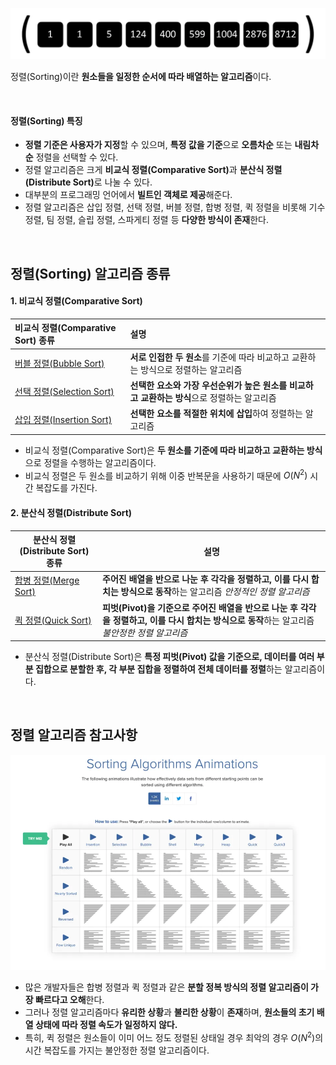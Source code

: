 ![정렬](/assets/images/algorithm/sort/sort.webp)

정렬(Sorting)이란 **원소들을 일정한 순서에 따라 배열하는 알고리즘**이다.

<br />

#### 정렬(Sorting) 특징

- **정렬 기준은 사용자가 지정**할 수 있으며, **특정 값을 기준**으로 **오름차순** 또는 **내림차순** 정렬을 선택할 수 있다.
- 정렬 알고리즘은 크게 <strong>비교식 정렬(Comparative Sort)</strong>과 <strong>분산식 정렬(Distribute Sort)</strong>로 나눌 수 있다.
- 대부분의 프로그래밍 언어에서 **빌트인 객체로 제공**해준다.
- 정렬 알고리즘은 삽입 정렬, 선택 정렬, 버블 정렬, 합병 정렬, 퀵 정렬을 비롯해 기수 정렬, 팀 정렬, 슬립 정렬, 스파게티 정렬 등 **다양한 방식이 존재**한다.

<br />

## 정렬(Sorting) 알고리즘 종류

#### 1. 비교식 정렬(Comparative Sort)

| 비교식 정렬(Comparative Sort) 종류                                | 설명                                                                                       |
| :---------------------------------------------------------------- | :----------------------------------------------------------------------------------------- |
| [버블 정렬(Bubble Sort)](./comparative_sort/bubble_sort.md)       | **서로 인접한 두 원소**를 기준에 따라 비교하고 교환하는 방식으로 정렬하는 알고리즘         |
| [선택 정렬(Selection Sort)](./comparative_sort/selection_sort.md) | **선택한 요소와 가장 우선순위가 높은 원소를 비교하고 교환하는 방식**으로 정렬하는 알고리즘 |
| [삽입 정렬(Insertion Sort)](./comparative_sort/insertion_sort.md) | **선택한 요소를 적절한 위치에 삽입**하여 정렬하는 알고리즘                                 |

- 비교식 정렬(Comparative Sort)은 **두 원소를 기준에 따라 비교하고 교환하는 방식**으로 정렬을 수행하는 알고리즘이다.
- 비교식 정렬은 두 원소를 비교하기 위해 이중 반복문을 사용하기 때문에 $O(N^{2})$ 시간 복잡도를 가진다.

#### 2. 분산식 정렬(Distribute Sort)

| 분산식 정렬(Distribute Sort) 종류                        | 설명                                                                                                                                          |
| -------------------------------------------------------- | --------------------------------------------------------------------------------------------------------------------------------------------- |
| [합병 정렬(Merge Sort)](./distribute_sort/marge_sort.md) | **주어진 배열을 반으로 나눈 후 각각을 정렬하고, 이를 다시 합치는 방식으로 동작**하는 알고리즘 _안정적인 정렬 알고리즘_                        |
| [퀵 정렬(Quick Sort)](./distribute_sort/quick_sort.md)   | **피벗(Pivot)을 기준으로 주어진 배열을 반으로 나눈 후 각각을 정렬하고, 이를 다시 합치는 방식으로 동작**하는 알고리즘 _불안정한 정렬 알고리즘_ |

- 분산식 정렬(Distribute Sort)은 **특정 피벗(Pivot) 값을 기준으로, 데이터를 여러 부분 집합으로 분할한 후, 각 부분 집합을 정렬하여 전체 데이터를 정렬**하는 알고리즘이다.

<br />

## 정렬 알고리즘 참고사항

[![정렬](/assets/images/algorithm/sort/sort_time.webp)](https://www.toptal.com/developers/sorting-algorithms)

- 많은 개발자들은 합병 정렬과 퀵 정렬과 같은 **분할 정복 방식의 정렬 알고리즘이 가장 빠르다고 오해**한다.
- 그러나 정렬 알고리즘마다 **유리한 상황**과 **불리한 상황**이 **존재**하며, **원소들의 초기 배열 상태에 따라 정렬 속도가 일정하지 않다.**
- 특히, 퀵 정렬은 원소들이 이미 어느 정도 정렬된 상태일 경우 최악의 경우 $O(N^{2})$의 시간 복잡도를 가지는 불안정한 정렬 알고리즘이다.
